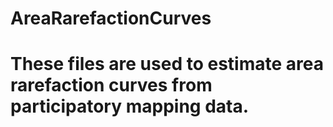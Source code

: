 # AreaRarefactionCurves

# These files are used to estimate area rarefaction curves from participatory mapping data.
